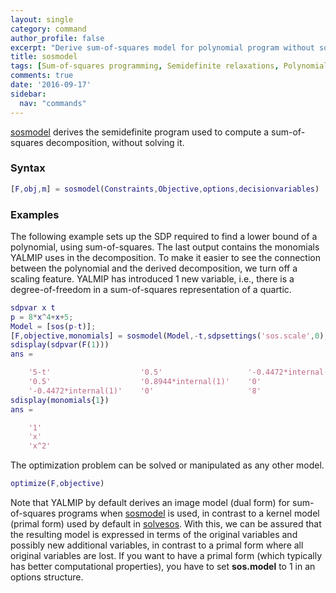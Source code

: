```yaml
---
layout: single
category: command
author_profile: false
excerpt: "Derive sum-of-squares model for polynomial program without solving it"
title: sosmodel
tags: [Sum-of-squares programming, Semidefinite relaxations, Polynomial programming]
comments: true
date: '2016-09-17'
sidebar:
  nav: "commands"
---
```



[sosmodel](/command/sosmodel) derives the semidefinite program used to compute a sum-of-squares decomposition, without solving it.

### Syntax

````matlab
[F,obj,m] = sosmodel(Constraints,Objective,options,decisionvariables)
````

### Examples

The following example sets up the SDP required to find a lower bound of a polynomial, using sum-of-squares. The last output contains the monomials YALMIP uses in the decomposition.  To make it easier to see the connection between the polynomial and the derived decomposition, we turn off a scaling feature. YALMIP has introduced 1 new variable, i.e., there is a degree-of-freedom in a sum-of-squares representation of a quartic.

````matlab
sdpvar x t
p = 8*x^4+x+5;
Model = [sos(p-t)];
[F,objective,monomials] = sosmodel(Model,-t,sdpsettings('sos.scale',0),t);
sdisplay(sdpvar(F(1)))
ans =

    '5-t'                    '0.5'                   '-0.4472*internal(1)'
    '0.5'                    '0.8944*internal(1)'    '0'                  
    '-0.4472*internal(1)'    '0'                     '8'  
sdisplay(monomials{1})
ans =

    '1'
    'x'
    'x^2'

````
The optimization problem can be solved or manipulated as any other model.

````matlab
optimize(F,objective)
````

Note that YALMIP by default derives an image model (dual form) for sum-of-squares programs when [sosmodel](/command/sosmodel) is used, in contrast to a kernel model (primal form) used by default in [solvesos](/command/solvesos). With this, we can be assured that the resulting model is expressed in terms of the original variables and possibly new additional variables, in contrast to a primal form where all original variables are lost. If you want to have a primal form (which typically has better computational properties), you have to set **sos.model** to 1 in an options structure.
